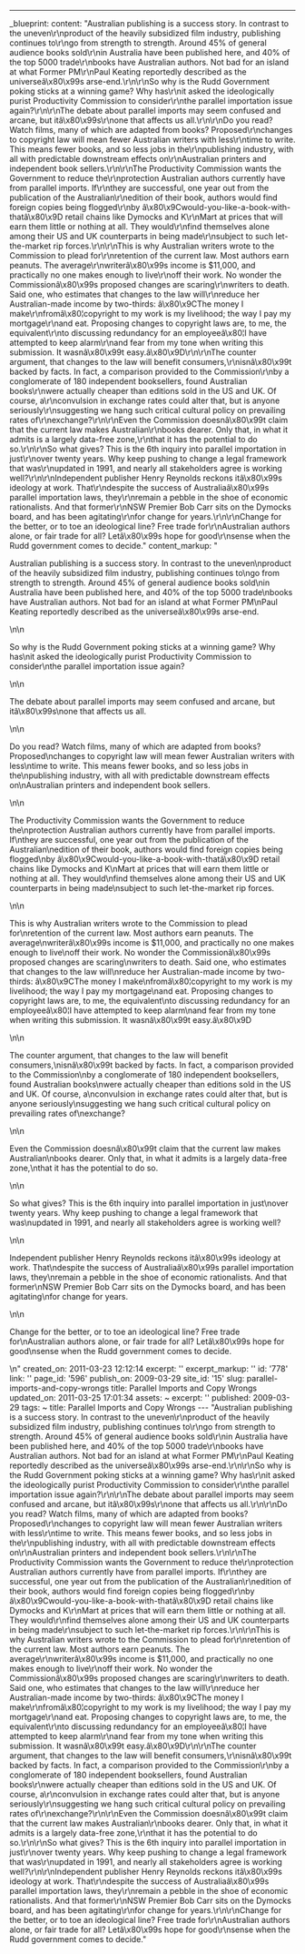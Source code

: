---
_blueprint:
  content: "Australian publishing is a success story. In contrast to the uneven\r\nproduct
    of the heavily subsidized film industry, publishing continues to\r\ngo from strength
    to strength. Around 45% of general audience books sold\r\nin Australia have been
    published here, and 40% of the top 5000 trade\r\nbooks have Australian authors.
    Not bad for an island at what Former PM\r\nPaul Keating reportedly described as
    the universeâ\x80\x99s arse-end.\r\n\r\nSo why is the Rudd Government poking sticks
    at a winning game? Why has\r\nit asked the ideologically purist Productivity Commission
    to consider\r\nthe parallel importation issue again?\r\n\r\nThe debate about parallel
    imports may seem confused and arcane, but itâ\x80\x99s\r\none that affects us
    all.\r\n\r\nDo you read? Watch films, many of which are adapted from books? Proposed\r\nchanges
    to copyright law will mean fewer Australian writers with less\r\ntime to write.
    This means fewer books, and so less jobs in the\r\npublishing industry, with all
    with predictable downstream effects on\r\nAustralian printers and independent
    book sellers.\r\n\r\nThe Productivity Commission wants the Government to reduce
    the\r\nprotection Australian authors currently have from parallel imports. If\r\nthey
    are successful, one year out from the publication of the Australian\r\nedition
    of their book, authors would find foreign copies being flogged\r\nby â\x80\x9Cwould-you-like-a-book-with-thatâ\x80\x9D
    retail chains like Dymocks and K\r\nMart at prices that will earn them little
    or nothing at all. They would\r\nfind themselves alone among their US and UK counterparts
    in being made\r\nsubject to such let-the-market rip forces.\r\n\r\nThis is why
    Australian writers wrote to the Commission to plead for\r\nretention of the current
    law. Most authors earn peanuts. The average\r\nwriterâ\x80\x99s income is $11,000,
    and practically no one makes enough to live\r\noff their work. No wonder the Commissionâ\x80\x99s
    proposed changes are scaring\r\nwriters to death. Said one, who estimates that
    changes to the law will\r\nreduce her Australian-made income by two-thirds: â\x80\x9CThe
    money I make\r\nfromâ\x80¦copyright to my work is my livelihood; the way I pay
    my mortgage\r\nand eat. Proposing changes to copyright laws are, to me, the equivalent\r\nto
    discussing redundancy for an employeeâ\x80¦I have attempted to keep alarm\r\nand
    fear from my tone when writing this submission. It wasnâ\x80\x99t easy.â\x80\x9D\r\n\r\nThe
    counter argument, that changes to the law will benefit consumers,\r\nisnâ\x80\x99t
    backed by facts. In fact, a comparison provided to the Commission\r\nby a conglomerate
    of 180 independent booksellers, found Australian books\r\nwere actually cheaper
    than editions sold in the US and UK. Of course, a\r\nconvulsion in exchange rates
    could alter that, but is anyone seriously\r\nsuggesting we hang such critical
    cultural policy on prevailing rates of\r\nexchange?\r\n\r\nEven the Commission
    doesnâ\x80\x99t claim that the current law makes Australian\r\nbooks dearer. Only
    that, in what it admits is a largely data-free zone,\r\nthat it has the potential
    to do so.\r\n\r\nSo what gives? This is the 6th inquiry into parallel importation
    in just\r\nover twenty years. Why keep pushing to change a legal framework that
    was\r\nupdated in 1991, and nearly all stakeholders agree is working well?\r\n\r\nIndependent
    publisher Henry Reynolds reckons itâ\x80\x99s ideology at work. That\r\ndespite
    the success of Australiaâ\x80\x99s parallel importation laws, they\r\nremain a
    pebble in the shoe of economic rationalists. And that former\r\nNSW Premier Bob
    Carr sits on the Dymocks board, and has been agitating\r\nfor change for years.\r\n\r\nChange
    for the better, or to toe an ideological line? Free trade for\r\nAustralian authors
    alone, or fair trade for all? Letâ\x80\x99s hope for good\r\nsense when the Rudd
    government comes to decide."
  content_markup: "<p>Australian publishing is a success story. In contrast to the
    uneven\nproduct of the heavily subsidized film industry, publishing continues
    to\ngo from strength to strength. Around 45% of general audience books sold\nin
    Australia have been published here, and 40% of the top 5000 trade\nbooks have
    Australian authors. Not bad for an island at what Former PM\nPaul Keating reportedly
    described as the universeâ\x80\x99s arse-end.</p>\n\n<p>So why is the Rudd Government
    poking sticks at a winning game? Why has\nit asked the ideologically purist Productivity
    Commission to consider\nthe parallel importation issue again?</p>\n\n<p>The debate
    about parallel imports may seem confused and arcane, but itâ\x80\x99s\none that
    affects us all.</p>\n\n<p>Do you read? Watch films, many of which are adapted
    from books? Proposed\nchanges to copyright law will mean fewer Australian writers
    with less\ntime to write. This means fewer books, and so less jobs in the\npublishing
    industry, with all with predictable downstream effects on\nAustralian printers
    and independent book sellers.</p>\n\n<p>The Productivity Commission wants the
    Government to reduce the\nprotection Australian authors currently have from parallel
    imports. If\nthey are successful, one year out from the publication of the Australian\nedition
    of their book, authors would find foreign copies being flogged\nby â\x80\x9Cwould-you-like-a-book-with-thatâ\x80\x9D
    retail chains like Dymocks and K\nMart at prices that will earn them little or
    nothing at all. They would\nfind themselves alone among their US and UK counterparts
    in being made\nsubject to such let-the-market rip forces.</p>\n\n<p>This is why
    Australian writers wrote to the Commission to plead for\nretention of the current
    law. Most authors earn peanuts. The average\nwriterâ\x80\x99s income is $11,000,
    and practically no one makes enough to live\noff their work. No wonder the Commissionâ\x80\x99s
    proposed changes are scaring\nwriters to death. Said one, who estimates that changes
    to the law will\nreduce her Australian-made income by two-thirds: â\x80\x9CThe
    money I make\nfromâ\x80¦copyright to my work is my livelihood; the way I pay my
    mortgage\nand eat. Proposing changes to copyright laws are, to me, the equivalent\nto
    discussing redundancy for an employeeâ\x80¦I have attempted to keep alarm\nand
    fear from my tone when writing this submission. It wasnâ\x80\x99t easy.â\x80\x9D</p>\n\n<p>The
    counter argument, that changes to the law will benefit consumers,\nisnâ\x80\x99t
    backed by facts. In fact, a comparison provided to the Commission\nby a conglomerate
    of 180 independent booksellers, found Australian books\nwere actually cheaper
    than editions sold in the US and UK. Of course, a\nconvulsion in exchange rates
    could alter that, but is anyone seriously\nsuggesting we hang such critical cultural
    policy on prevailing rates of\nexchange?</p>\n\n<p>Even the Commission doesnâ\x80\x99t
    claim that the current law makes Australian\nbooks dearer. Only that, in what
    it admits is a largely data-free zone,\nthat it has the potential to do so.</p>\n\n<p>So
    what gives? This is the 6th inquiry into parallel importation in just\nover twenty
    years. Why keep pushing to change a legal framework that was\nupdated in 1991,
    and nearly all stakeholders agree is working well?</p>\n\n<p>Independent publisher
    Henry Reynolds reckons itâ\x80\x99s ideology at work. That\ndespite the success
    of Australiaâ\x80\x99s parallel importation laws, they\nremain a pebble in the
    shoe of economic rationalists. And that former\nNSW Premier Bob Carr sits on the
    Dymocks board, and has been agitating\nfor change for years.</p>\n\n<p>Change
    for the better, or to toe an ideological line? Free trade for\nAustralian authors
    alone, or fair trade for all? Letâ\x80\x99s hope for good\nsense when the Rudd
    government comes to decide.</p>\n"
  created_on: 2011-03-23 12:12:14
  excerpt: ''
  excerpt_markup: ''
  id: '778'
  link: ''
  page_id: '596'
  publish_on: 2009-03-29
  site_id: '15'
  slug: parallel-imports-and-copy-wrongs
  title: Parallel Imports and Copy Wrongs
  updated_on: 2011-03-25 17:01:34
assets: ~
excerpt: ''
published: 2009-03-29
tags: ~
title: Parallel Imports and Copy Wrongs
--- "Australian publishing is a success story. In contrast to the uneven\r\nproduct
  of the heavily subsidized film industry, publishing continues to\r\ngo from strength
  to strength. Around 45% of general audience books sold\r\nin Australia have been
  published here, and 40% of the top 5000 trade\r\nbooks have Australian authors.
  Not bad for an island at what Former PM\r\nPaul Keating reportedly described as
  the universeâ\x80\x99s arse-end.\r\n\r\nSo why is the Rudd Government poking sticks
  at a winning game? Why has\r\nit asked the ideologically purist Productivity Commission
  to consider\r\nthe parallel importation issue again?\r\n\r\nThe debate about parallel
  imports may seem confused and arcane, but itâ\x80\x99s\r\none that affects us all.\r\n\r\nDo
  you read? Watch films, many of which are adapted from books? Proposed\r\nchanges
  to copyright law will mean fewer Australian writers with less\r\ntime to write.
  This means fewer books, and so less jobs in the\r\npublishing industry, with all
  with predictable downstream effects on\r\nAustralian printers and independent book
  sellers.\r\n\r\nThe Productivity Commission wants the Government to reduce the\r\nprotection
  Australian authors currently have from parallel imports. If\r\nthey are successful,
  one year out from the publication of the Australian\r\nedition of their book, authors
  would find foreign copies being flogged\r\nby â\x80\x9Cwould-you-like-a-book-with-thatâ\x80\x9D
  retail chains like Dymocks and K\r\nMart at prices that will earn them little or
  nothing at all. They would\r\nfind themselves alone among their US and UK counterparts
  in being made\r\nsubject to such let-the-market rip forces.\r\n\r\nThis is why Australian
  writers wrote to the Commission to plead for\r\nretention of the current law. Most
  authors earn peanuts. The average\r\nwriterâ\x80\x99s income is $11,000, and practically
  no one makes enough to live\r\noff their work. No wonder the Commissionâ\x80\x99s
  proposed changes are scaring\r\nwriters to death. Said one, who estimates that changes
  to the law will\r\nreduce her Australian-made income by two-thirds: â\x80\x9CThe
  money I make\r\nfromâ\x80¦copyright to my work is my livelihood; the way I pay my
  mortgage\r\nand eat. Proposing changes to copyright laws are, to me, the equivalent\r\nto
  discussing redundancy for an employeeâ\x80¦I have attempted to keep alarm\r\nand
  fear from my tone when writing this submission. It wasnâ\x80\x99t easy.â\x80\x9D\r\n\r\nThe
  counter argument, that changes to the law will benefit consumers,\r\nisnâ\x80\x99t
  backed by facts. In fact, a comparison provided to the Commission\r\nby a conglomerate
  of 180 independent booksellers, found Australian books\r\nwere actually cheaper
  than editions sold in the US and UK. Of course, a\r\nconvulsion in exchange rates
  could alter that, but is anyone seriously\r\nsuggesting we hang such critical cultural
  policy on prevailing rates of\r\nexchange?\r\n\r\nEven the Commission doesnâ\x80\x99t
  claim that the current law makes Australian\r\nbooks dearer. Only that, in what
  it admits is a largely data-free zone,\r\nthat it has the potential to do so.\r\n\r\nSo
  what gives? This is the 6th inquiry into parallel importation in just\r\nover twenty
  years. Why keep pushing to change a legal framework that was\r\nupdated in 1991,
  and nearly all stakeholders agree is working well?\r\n\r\nIndependent publisher
  Henry Reynolds reckons itâ\x80\x99s ideology at work. That\r\ndespite the success
  of Australiaâ\x80\x99s parallel importation laws, they\r\nremain a pebble in the
  shoe of economic rationalists. And that former\r\nNSW Premier Bob Carr sits on the
  Dymocks board, and has been agitating\r\nfor change for years.\r\n\r\nChange for
  the better, or to toe an ideological line? Free trade for\r\nAustralian authors
  alone, or fair trade for all? Letâ\x80\x99s hope for good\r\nsense when the Rudd
  government comes to decide."
